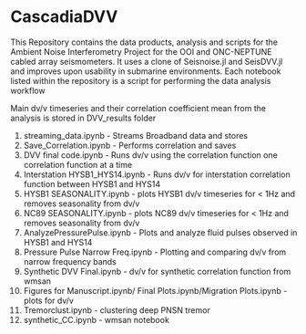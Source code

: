 # CascadiaDVV

This Repository contains the data products, analysis and scripts for the Ambient Noise Interferometry Project for the OOI and ONC-NEPTUNE cabled array seismometers. It uses a clone of Seisnoise.jl and SeisDVV.jl and improves upon usability in submarine environments. Each notebook listed within the repository is a script for performing the data analysis workflow

Main dv/v timeseries and their correlation coefficient mean from the analysis is stored in DVV_results folder

1. streaming_data.ipynb - Streams Broadband data and stores
2. Save_Correlation.ipynb - Performs correlation and saves
3. DVV final code.ipynb - Runs dv/v using the correlation function one correlation function at a time
4. Interstation HYSB1_HYS14.ipynb - Runs dv/v for interstation correlation function between HYSB1 and HYS14
5. HYSB1 SEASONALITY.ipynb - plots HYSB1 dv/v timeseries for < 1Hz and removes seasonality from dv/v
6. NC89 SEASONALITY.ipynb - plots NC89 dv/v timeseries for < 1Hz and removes seasonality from dv/v
7. AnalyzePressurePulse.ipynb - Plots and analyze fluid pulses observed in HYSB1 and HYS14
8. Pressure Pulse Narrow Freq.ipynb - Plotting and comparing dv/v from narrow frequency bands
9. Synthetic DVV Final.ipynb - dv/v for synthetic correlation function from wmsan
10. Figures for Manuscript.ipynb/ Final Plots.ipynb/Migration Plots.ipynb - plots for dv/v
11. Tremorclust.ipynb - clustering deep PNSN tremor
12. synthetic_CC.ipynb - wmsan notebook
